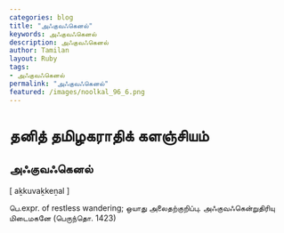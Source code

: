 ```yaml
---  
categories: blog  
title: "அஃகுவஃகெனல்"
keywords: அஃகுவஃகெனல்  
description: அஃகுவஃகெனல்
author: Tamilan  
layout: Ruby  
tags:     
- அஃகுவஃகெனல்
permalink: "அஃகுவஃகெனல்"  
featured: /images/noolkal_96_6.png  
--- 
```

# தனித் தமிழகராதிக் களஞ்சியம்
## அஃகுவஃகெனல்

[ aḵkuvaḵkeṉal ]  
  
பெ.expr. of restless wandering; ஒயாது அலைதற்குறிப்பு. அஃகுவஃகென்றுதிரியு மிடைமகனே (பெருந்தொ. 1423)